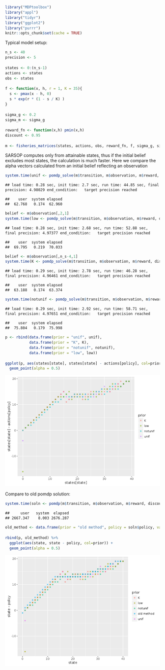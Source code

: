 



```r
library("MDPtoolbox")
library("appl")
library("tidyr")
library("ggplot2")
library("purrr")
knitr::opts_chunk$set(cache = TRUE)
```


Typical model setup:


```r
n_s <- 40
precision <- 5

states <- 0:(n_s-1)
actions <- states
obs <- states

f <- function(x, h, r = 1, K = 35){
  s <- pmax(x - h, 0)
  s * exp(r * (1 - s / K) )
}

sigma_g <- 0.2  
sigma_m <- sigma_g

reward_fn <- function(x,h) pmin(x,h)
discount <- 0.95

m <- fisheries_matrices(states, actions, obs, reward_fn, f, sigma_g, sigma_m) 
```




SARSOP computes only from attainable states, thus if the initial belief excludes most states, the calculation is much faster.
Here we compare the alpha vectors calculated from an initial belief reflecting an observation 




```r
system.time(unif <- pomdp_solve(m$transition, m$observation, m$reward, discount, rep(1, n_s) / n_s, precision = precision))
```

```
## load time: 0.28 sec, init time: 2.7 sec, run time: 44.85 sec, final precision: 4.98029 end_condition:   target precision reached
```

```
##    user  system elapsed 
##  62.768   0.174  62.960
```



```r
belief <- m$observation[,2,1]
system.time(low <- pomdp_solve(m$transition, m$observation, m$reward, discount, belief, precision = precision))
```

```
## load time: 0.28 sec, init time: 2.68 sec, run time: 52.88 sec, final precision: 4.97377 end_condition:   target precision reached
```

```
##    user  system elapsed 
##  69.795   0.219  70.033
```



```r
belief <- m$observation[,n_s-4,1]
system.time(K <- pomdp_solve(m$transition, m$observation, m$reward, discount, belief, precision = precision))
```

```
## load time: 0.29 sec, init time: 2.78 sec, run time: 46.28 sec, final precision: 4.96461 end_condition:   target precision reached
```

```
##    user  system elapsed 
##  63.188   0.174  63.374
```



```r
system.time(notunif <- pomdp_solve(m$transition, m$observation, m$reward, discount, 1:n_s / sum(1:n_s), precision = precision))
```

```
## load time: 0.29 sec, init time: 2.92 sec, run time: 58.71 sec, final precision: 4.97651 end_condition:   target precision reached
```

```
##    user  system elapsed 
##  75.804   0.179  75.998
```



```r
p <- rbind(data.frame(prior = "unif", unif), 
           data.frame(prior = "K", K), 
           data.frame(prior = "notunif", notunif),
           data.frame(prior = "low", low))

ggplot(p, aes(states[state], states[state] - actions[policy], col=prior)) + 
  geom_point(alpha = 0.5)
```

![](compare-alpha-vector-initial-beliefs_files/figure-html/unnamed-chunk-7-1.png)<!-- -->


Compare to old pomdp solution:


```r
system.time(soln <- pomdp(m$transition, m$observation, m$reward, discount, precision = precision))
```

```
##     user   system  elapsed 
## 2667.347    8.003 2676.287
```


```r
old_method <- data.frame(prior = "old method", policy = soln$policy, value = soln$value, state = states)

rbind(p, old_method) %>%
  ggplot(aes(state, state - policy, col=prior)) + 
  geom_point(alpha = 0.5)
```

![](compare-alpha-vector-initial-beliefs_files/figure-html/unnamed-chunk-9-1.png)<!-- -->


